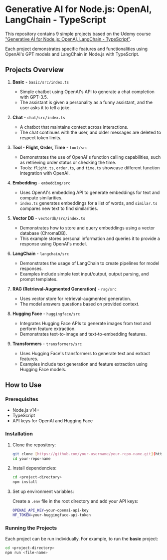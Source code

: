 # Generative AI for Node.js: OpenAI, LangChain - TypeScript

This repository contains 9 simple projects based on the Udemy course ["Generative AI for Node.js: OpenAI, LangChain - TypeScript"](https://www.udemy.com/course/ai-nodejs-openai-chatgpt-langchain-typescript/).

Each project demonstrates specific features and functionalities using OpenAI's GPT models and LangChain in Node.js with TypeScript.

## Projects Overview

1. **Basic** - `basic/src/index.ts`
   - Simple chatbot using OpenAI's API to generate a chat completion with GPT-3.5.
   - The assistant is given a personality as a funny assistant, and the user asks it to tell a joke.

2. **Chat** - `chat/src/index.ts`
   - A chatbot that maintains context across interactions.
   - The chat continues with the user, and older messages are deleted to respect token limits.

3. **Tool - Flight, Order, Time** - `tool/src`
   - Demonstrates the use of OpenAI's function calling capabilities, such as retrieving order status or checking the time.
   - Tools: `flight.ts`, `order.ts`, and `time.ts` showcase different function integration with OpenAI.

4. **Embedding** - `embedding/src`
   - Uses OpenAI's embedding API to generate embeddings for text and compute similarities.
   - `index.ts` generates embeddings for a list of words, and `similar.ts` compares new text to find similarities.

5. **Vector DB** - `vectordb/src/index.ts`
   - Demonstrates how to store and query embeddings using a vector database (ChromaDB).
   - This example stores personal information and queries it to provide a response using OpenAI's model.

6. **LangChain** - `langchain/src`
   - Demonstrates the usage of LangChain to create pipelines for model responses.
   - Examples include simple text input/output, output parsing, and prompt templates.

7. **RAG (Retrieval-Augmented Generation)** - `rag/src`
   - Uses vector store for retrieval-augmented generation.
   - The model answers questions based on provided context.

8. **Hugging Face** - `huggingface/src`
   - Integrates Hugging Face APIs to generate images from text and perform feature extraction.
   - Demonstrates text-to-image and text-to-embedding features.

9. **Transformers** - `transformers/src`
   - Uses Hugging Face's transformers to generate text and extract features.
   - Examples include text generation and feature extraction using Hugging Face models.

## How to Use

### Prerequisites

- Node.js v14+ 
- TypeScript
- API keys for OpenAI and Hugging Face

### Installation

1. Clone the repository:

    ```bash
    git clone [https://github.com/your-username/your-repo-name.git](https://github.com/ErfanSeidipoor/ai-nodejs-openai-chatgpt-langchain-typescript)
    cd your-repo-name
    ```

2. Install dependencies:

    ```bash
    cd <project-directory>
    npm install
    ```

3. Set up environment variables:

    Create a `.env` file in the root directory and add your API keys:

    ```bash
    OPENAI_API_KEY=your-openai-api-key
    HF_TOKEN=your-huggingface-api-token
    ```

### Running the Projects

Each project can be run individually. For example, to run the **basic** project:

```bash
cd <project-directory>
npm run <file-name>
